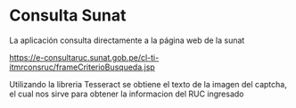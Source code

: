 # Consulta Sunat
La aplicación consulta directamente a la página web de la sunat

https://e-consultaruc.sunat.gob.pe/cl-ti-itmrconsruc/frameCriterioBusqueda.jsp

Utilizando la libreria Tesseract se obtiene el texto de la imagen del captcha, el cual nos sirve para obtener la 
informacion del RUC ingresado
